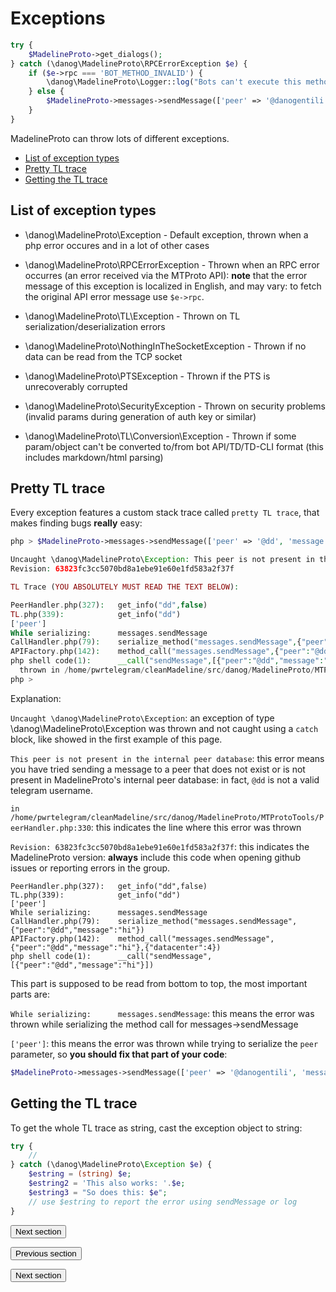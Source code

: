 # Exceptions

```php
try {
    $MadelineProto->get_dialogs();
} catch (\danog\MadelineProto\RPCErrorException $e) {
    if ($e->rpc === 'BOT_METHOD_INVALID') {
        \danog\MadelineProto\Logger::log("Bots can't execute this method!");
    } else {
        $MadelineProto->messages->sendMessage(['peer' => '@danogentili', 'message' => 'An error occurred while calling get_dialogs: '.$e]);
    }
}
```

MadelineProto can throw lots of different exceptions.  

* [List of exception types](#list-of-exception-types)
* [Pretty TL trace](#pretty-tl-trace)
* [Getting the TL trace](#getting-the-tl-trace)


## List of exception types

* \danog\MadelineProto\Exception - Default exception, thrown when a php error occures and in a lot of other cases

* \danog\MadelineProto\RPCErrorException - Thrown when an RPC error occurres (an error received via the MTProto API): **note** that the error message of this exception is localized in English, and may vary: to fetch the original API error message use `$e->rpc`.

* \danog\MadelineProto\TL\Exception - Thrown on TL serialization/deserialization errors

* \danog\MadelineProto\NothingInTheSocketException - Thrown if no data can be read from the TCP socket

* \danog\MadelineProto\PTSException - Thrown if the PTS is unrecoverably corrupted

* \danog\MadelineProto\SecurityException - Thrown on security problems (invalid params during generation of auth key or similar)

* \danog\MadelineProto\TL\Conversion\Exception - Thrown if some param/object can't be converted to/from bot API/TD/TD-CLI format (this includes markdown/html parsing)


## Pretty TL trace
Every exception features a custom stack trace called `pretty TL trace`, that makes finding bugs **really** easy:

```php
php > $MadelineProto->messages->sendMessage(['peer' => '@dd', 'message' => 'hi']);

Uncaught \danog\MadelineProto\Exception: This peer is not present in the internal peer database in /home/pwrtelegram/cleanMadeline/src/danog/MadelineProto/MTProtoTools/PeerHandler.php:330
Revision: 63823fc3cc5070bd8a1ebe91e60e1fd583a2f37f

TL Trace (YOU ABSOLUTELY MUST READ THE TEXT BELOW):

PeerHandler.php(327):   get_info("dd",false)
TL.php(339):            get_info("dd")
['peer']
While serializing:      messages.sendMessage
CallHandler.php(79):    serialize_method("messages.sendMessage",{"peer":"@dd","message":"hi"})
APIFactory.php(142):    method_call("messages.sendMessage",{"peer":"@dd","message":"hi"},{"datacenter":4})
php shell code(1):      __call("sendMessage",[{"peer":"@dd","message":"hi"}])
  thrown in /home/pwrtelegram/cleanMadeline/src/danog/MadelineProto/MTProtoTools/PeerHandler.php on line 330
php >
```

Explanation:  

`Uncaught \danog\MadelineProto\Exception`: an exception of type \danog\MadelineProto\Exception was thrown and not caught using a `catch` block, like showed in the first example of this page.

`This peer is not present in the internal peer database`: this error means you have tried sending a message to a peer that does not exist or is not present in MadelineProto's internal peer database: in fact, `@dd` is not a valid telegram username. 

`in /home/pwrtelegram/cleanMadeline/src/danog/MadelineProto/MTProtoTools/PeerHandler.php:330`: this indicates the line where this error was thrown

`Revision: 63823fc3cc5070bd8a1ebe91e60e1fd583a2f37f`: this indicates the MadelineProto version: **always** include this code when opening github issues or reporting errors in the group.

```
PeerHandler.php(327):   get_info("dd",false)
TL.php(339):            get_info("dd")
['peer']
While serializing:      messages.sendMessage
CallHandler.php(79):    serialize_method("messages.sendMessage",{"peer":"@dd","message":"hi"})
APIFactory.php(142):    method_call("messages.sendMessage",{"peer":"@dd","message":"hi"},{"datacenter":4})
php shell code(1):      __call("sendMessage",[{"peer":"@dd","message":"hi"}])
```

This part is supposed to be read from bottom to top, the most important parts are:

`While serializing:      messages.sendMessage`: this means the error was thrown while serializing the method call for messages->sendMessage

`['peer']`: this means the error was thrown while trying to serialize the `peer` parameter, so **you should fix that part of your code**:
```php
$MadelineProto->messages->sendMessage(['peer' => '@danogentili', 'message' => 'hi']);
```

## Getting the TL trace 

To get the whole TL trace as string, cast the exception object to string:

```php
try {
    //
} catch (\danog\MadelineProto\Exception $e) {
    $estring = (string) $e;
    $estring2 = 'This also works: '.$e;
    $estring3 = "So does this: $e";
    // use $estring to report the error using sendMessage or log
}
```

<form action="https://docs.madelineproto.xyz/docs/FLOOD_WAIT.html"><input type="submit" value="Next section" /></form>








<form action="https://docs.madelineproto.xyz/docs/SELF.html"><input type="submit" value="Previous section" /></form><form action="https://docs.madelineproto.xyz/docs/FLOOD_WAIT.html"><input type="submit" value="Next section" /></form>
